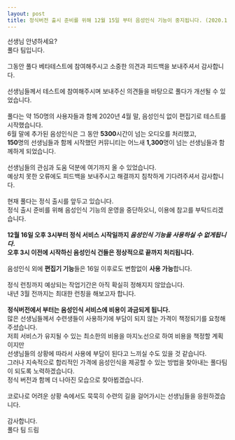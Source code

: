 ```yaml
---
layout: post
title: 정식버전 출시 준비를 위해 12월 15일 부터 음성인식 기능이 중지됩니다. (2020.12.09)
---
```


선생님 안녕하세요?
<br />
풀다 팀입니다.
<br /><br />
그동안 풀다 베타테스트에 참여해주시고 소중한 의견과 피드백을 보내주셔서 감사합니다.
<br /><br />
선생님들께서 테스트에 참여해주시며 보내주신 의견들을 바탕으로 풀다가 개선될 수 있었습니다.
<br /><br />
풀다는 약 150명의 사용자들과 함께 2020년 4월 말, 음성인식 없이 편집기로 테스트를 시작했습니다.
<br />
6월 말에 추가된 음성인식은 그 동안 **5300**시간이 넘는 오디오를 처리했고,
<br />
**150**명의 선생님들과 함께 시작했던 커뮤니티는 어느새 **1,300**명이 넘는 선생님들과 함께하게 되었습니다.
<br /><br />
선생님들의 관심과 도움 덕분에 여기까지 올 수 있었습니다.
<br />
예상치 못한 오류에도 피드백을 보내주시고 해결까지 침착하게 기다려주셔서 감사합니다.
<br /><br />
현재 풀다는 정식 출시를 앞두고 있습니다.
<br />
정식 출시 준비를 위해 음성인식 기능의 운영을 중단하오니, 이용에 참고를 부탁드리겠습니다.
<br /><br />
**12월 16일 오후 3시부터 정식 서비스 시작일까지 *음성인식 기능을 사용하실 수 없게됩니다*.**
<br />
**오후 3시 이전에 시작하신 음성인식 건들은 정상적으로 끝까지 처리됩니다.**
<br /><br />
음성인식 외에 **편집기 기능**들은 16일 이후로도 변함없이 **사용 가능**합니다.
<br /><br />
정식 런칭까지 예상되는 작업기간은 아직 확실히 정해지지 않았습니다.
<br />
내년 3월 전까지는 최대한 런칭을 해보고자 합니다.
<br /><br />
**정식버전에서 부터는 음성인식 서비스에 비용이 과금되게 됩니다.**
<br />
많은 선생님들께서 수련생들이 사용하기에 부담이 되지 않는 가격이 책정되기를 요청해주셨습니다.
<br />
저희 서비스가 유지될 수 있는 최소한의 비용을 마지노선으로 하여 비용을 책정할 계획이지만
<br />
선생님들의 상황에 따라서 사용에 부담이 된다고 느끼실 수도 있을 것 같습니다.
<br />
그러나 지속적으로 합리적인 가격에 음성인식을 제공할 수 있는 방법을 찾아내는 풀다팀이 되도록 노력하겠습니다.
<br />
정식 버전과 함께 더 나아진 모습으로 찾아뵙겠습니다.
<br /><br />
코로나로 어려운 상황 속에서도 묵묵히 수련의 길을 걸어가시는 선생님들을 응원하겠습니다.
<br />
<br />
감사합니다.
<br />
풀다 팀 드림
<br /><br />
